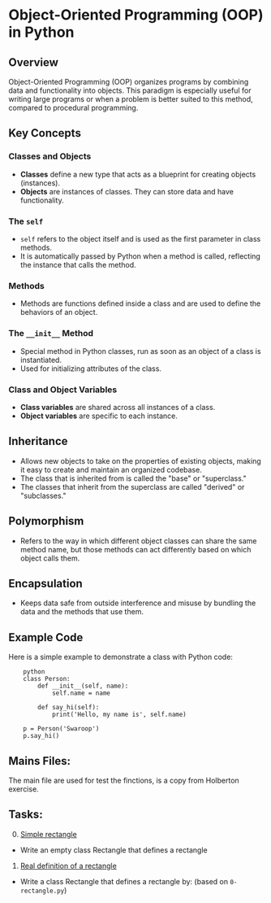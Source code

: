 # Object-Oriented Programming (OOP) in Python

## Overview
Object-Oriented Programming (OOP) organizes programs by combining data and functionality into objects. This paradigm is especially useful for writing large programs or when a problem is better suited to this method, compared to procedural programming.

## Key Concepts

### Classes and Objects
- **Classes** define a new type that acts as a blueprint for creating objects (instances).
- **Objects** are instances of classes. They can store data and have functionality.

### The `self`
- `self` refers to the object itself and is used as the first parameter in class methods.
- It is automatically passed by Python when a method is called, reflecting the instance that calls the method.

### Methods
- Methods are functions defined inside a class and are used to define the behaviors of an object.

### The `__init__` Method
- Special method in Python classes, run as soon as an object of a class is instantiated.
- Used for initializing attributes of the class.

### Class and Object Variables
- **Class variables** are shared across all instances of a class.
- **Object variables** are specific to each instance.

## Inheritance
- Allows new objects to take on the properties of existing objects, making it easy to create and maintain an organized codebase.
- The class that is inherited from is called the "base" or "superclass."
- The classes that inherit from the superclass are called "derived" or "subclasses."

## Polymorphism
- Refers to the way in which different object classes can share the same method name, but those methods can act differently based on which object calls them.

## Encapsulation
- Keeps data safe from outside interference and misuse by bundling the data and the methods that use them.

## Example Code

Here is a simple example to demonstrate a class with Python code:

        python
        class Person:
            def __init__(self, name):
                self.name = name

            def say_hi(self):
                print('Hello, my name is', self.name)

        p = Person('Swaroop')
        p.say_hi()

## Mains Files:

 The main file are used for test the finctions, is a copy from Holberton exercise.

## Tasks:

0. [Simple rectangle](./0-rectangle.py)

 * Write an empty class Rectangle that defines a rectangle

1. [Real definition of a rectangle](./1-rectangle.py)

 * Write a class Rectangle that defines a rectangle by: (based on `0-rectangle.py`)